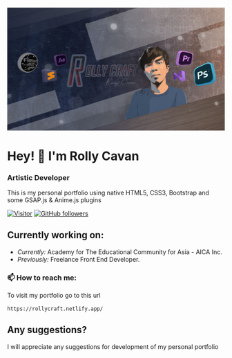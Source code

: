 <p align="center">
  <img src="https://github.com/cavanrlee/rollycraft/blob/main/Banner.jpg">
</p>

<p>
  <h1>Hey! 👋 I'm Rolly Cavan</h1>
  <h3><b>Artistic Developer</b></h3> 
</p>

<p>This is my personal portfolio using native HTML5, CSS3, Bootstrap and some GSAP.js & Anime.js plugins</p>


[![Visitor](https://visitor-badge.laobi.icu/badge?page_id=cavanrlee.rollycraft)](https://github.com/cavanrlee) [![GitHub followers](https://img.shields.io/github/followers/laxmena.svg?style=social&label=Follow)](https://github.com/cavanrlee?tab=followers)

<h2>Currently working on:</h2>

- <i>Currently:</i> Academy for The Educational Community for Asia - AICA Inc. 
- <i>Previously:</i> Freelance Front End Developer.


<h3>📫 How to reach me:</h3>

To visit my portfolio go to this url

```
https://rollycraft.netlify.app/
```
## Any suggestions?

 I will appreciate any suggestions for development of my personal portfolio




